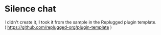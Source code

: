 # Silence chat

I didn't create it, I took it from the sample in the Replugged plugin template. ( https://github.com/replugged-org/plugin-template )
